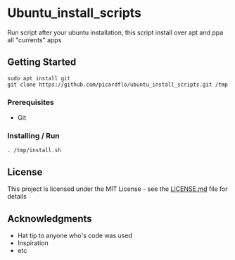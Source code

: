 # Ubuntu_install_scripts

Run script after your ubuntu installation, this script install over apt and ppa all "currents" apps

 

## Getting Started

```
sudo apt install git
git clone https://github.com/picardflo/ubuntu_install_scripts.git /tmp
```



### Prerequisites

* Git

### Installing / Run

```
. /tmp/install.sh
```


## License

This project is licensed under the MIT License - see the [LICENSE.md](LICENSE.md) file for details

## Acknowledgments

* Hat tip to anyone who's code was used
* Inspiration
* etc
